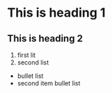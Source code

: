 # This is heading 1
## This is heading 2
1) first lit
2) second list
+ bullet list
+ second item bullet list